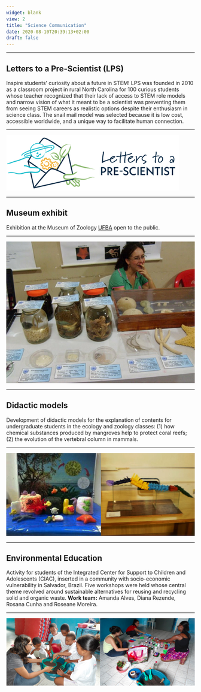 ```yaml
---
widget: blank
view: 2
title: "Science Communication" 
date: 2020-08-10T20:39:13+02:00
draft: false
---
```


---
Letters to a Pre-Scientist (LPS)
---

Inspire students’ curiosity about a future in STEM! LPS was founded in 2010 as a classroom project in rural North Carolina for 100 curious students whose teacher recognized 
that their lack of access to STEM role models and narrow vision of what it meant to be a scientist was preventing them from seeing STEM careers as realistic options despite their enthusiasm in science class. The snail mail model was selected because it is low cost, accessible worldwide, and a unique way to facilitate human connection.

---

![](featured.png)

---
Museum exhibit
---

Exhibition at the Museum of Zoology [UFBA](https://www.ufba.br) open to the public.

---

![](mzufba2.JPG)

---
Didactic models
---

Development of didactic models for the explanation of contents for undergraduate students in the ecology and zoology classes: (1) how chemical substances produced by mangroves help to protect coral reefs; (2) the evolution of the vertebral column in mammals.

---

![](mode.png)

---
Environmental Education
---

Activity for students of the Integrated Center for Support to Children and Adolescents (CIAC), inserted in a community with socio-economic vulnerability in Salvador, Brazil. Five workshops were held whose central theme revolved around sustainable alternatives for reusing and recycling solid and organic waste. **Work team:** Amanda Alves, Diana Rezende, Rosana Cunha and Roseane Moreira.

---

![](edamb.png)


